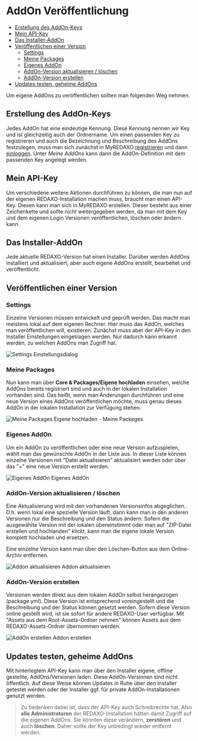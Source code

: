 # AddOn Veröffentlichung

- [Erstellung des AddOn-Keys](#anker-addon-key)
- [Mein API-Key](#anker-api-key)
- [Das Installer-AddOn](#anker-installer)
- [Veröffentlichen einer Version](#anker-addon-version)
  - [Settings](#anker-addon-version-settings)
  - [Meine Packages](#anker-addon-version-meinepackages)
  - [Eigenes AddOn](#anker-addon-version-eigenesaddon)
  - [AddOn-Version aktualisieren / löschen](#anker-addon-version-aktualisieren)
  - [AddOn-Version erstellen](#anker-addon-version-erstellen)
- [Updates testen, geheime AddOns](#testing)

Um eigene AddOns zu veröffentlichen sollten man folgenden Weg nehmen.

<a name="anker-addon-key"></a>

## Erstellung des AddOn-Keys

Jedes AddOn hat eine eindeutige Kennung. Diese Kennung nennen wir Key und ist gleichzeitig auch der Ordnername. Um einen passenden Key zu registrieren und auch die Bezeichnung und Beschreibung des AddOns festzulegen, muss man sich zunächst in MyREDAXO [registrieren](/registrierung/) und dann [einloggen](/myredaxo/login/). Unter *Meine AddOns* kann dann die AddOn-Definition mit dem passenden Key angelegt werden.

<a name="anker-api-key"></a>

## Mein API-Key

Um verschiedene weitere Aktionen durchführen zu können, die man nun auf der eigenen REDAXO-Installation machen muss, braucht man einen API-Key. Diesen kann man sich in MyREDAXO erstellen. Dieser besteht aus einer Zeichenkette und sollte nicht weitergegeben werden, da man mit dem Key und dem eigenen Login Versionen veröffentlichen, löschen oder ändern kann.

<a name="anker-installer"></a>

## Das Installer-AddOn

Jede aktuelle REDAXO-Version hat einen Installer. Darüber werden AddOns installiert und aktualisiert, aber auch eigene AddOns  erstellt, bearbeitet und veröffentlicht.

<a name="anker-addon-version"></a>

## Veröffentlichen einer Version

<a name="anker-addon-version-settings"></a>

### Settings

Einzelne Versionen müssen entwickelt und geprüft werden. Das macht man meistens lokal auf dem eigenen Rechner. Hier muss das AddOn, welches man veröffentlichen will, existieren. Zunächst muss aber der API-Key in den Installer Einstellungen eingetragen werden. Nur dadurch kann erkannt werden, zu welchen AddOns man Zugriff hat.

![Settings](/assets/v5.3.0-installer-settings.png)
Einstellungsdialog

<a name="anker-addon-version-meinepackages"></a>

### Meine Packages

Nun kann man über **Core & Packages/Eigene hochladen** einsehen, welche AddOns bereits registriert sind und auch in der lokalen Installation vorhanden sind.
Das heißt, wenn man Änderungen durchführen und eine neue Version eines AddOns veröffentlichen möchte, muss genau dieses AddOn in der lokalen Installation zur Verfügung stehen.

![Meine Packages](/assets/v5.3.0-installer-meinepackages.png)
Eigene hochladen - Meine Packeges

<a name="anker-addon-version-eigenesaddon"></a>

### Eigenes AddOn

Um ein AddOn zu veröffentlichen oder eine neue Version aufzuspielen, wählt man das gewünschte AddOn in der Liste aus.
In dieser Liste können einzelne Versionen mit "Datei aktualisieren" aktualisiert werden oder über das "+" eine neue Version erstellt werden.

![Eigenes AddOn](/assets/v5.3.0-installer-eigenesaddon.png)
Eigenes AddOn

<a name="anker-addon-version-aktualisieren"></a>

### AddOn-Version aktualisieren / löschen

Eine Aktualisierung wird mit den vorhandenen Versionsinfos abgeglichen. D.h. wenn lokal eine spezielle Version läuft, dann kann man in den anderen Versionen nur die Beschreibung und den Status ändern. Sofern die ausgewählte Version mit der lokalen übereinstimmt oder man auf "ZIP-Datei erstellen und hochlanden" klickt, kann man die eigene lokale Version komplett hochladen und ersetzen.

Eine einzelne Version kann man über den Löschen-Button aus dem Online-Archiv entfernen.

![Addon aktualisieren](/assets/v5.3.0-installer-addon-aktualisieren.png)
Addon aktualisieren

<a name="anker-addon-version-erstellen"></a>

### AddOn-Version erstellen

Versionen werden direkt aus dem lokalen AddOn selbst herangezogen (package.yml). Diese Version ist entsprechend voreingestellt und die Beschreibung und der Status können gesetzt werden. Sofern diese Version online gestellt wird, ist sie sofort für andere REDAXO-User verfügbar. Mit "Assets aus dem Root-Assets-Ordner nehmen" können Assets aus dem REDAXO-Assets-Ordner übernommen werden.

![AddOn erstellen](/assets/v5.3.0-installer-addon-version-erstellen.png)
Addon erstellen

 <a name="testing"></a>

## Updates testen, geheime AddOns

Mit hinterlegtem API-Key kann man über den Installer eigene, offline gestellte, AddOns/Versionen laden. Diese AddOn-Versionen sind nicht öffentlich. Auf diese Weise können Updates in Ruhe über den Installer getestet werden oder der Installer ggf. für private AddOn-Installationen genutzt werden.

> Zu bedenken dabei ist, dass der API-Key auch Schreibrechte hat. Also **alle Administratoren** der REDAXO-Installation hätten damit Zugriff auf die eigenen AddOns. Sie könnten diese verändern, **zerstören** und auch **löschen**. Daher sollte der Key unbedingt wieder entfernt werden.
